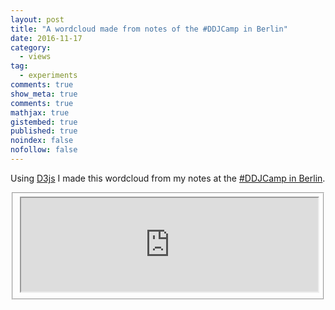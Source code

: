```yaml
---
layout: post
title: "A wordcloud made from notes of the #DDJCamp in Berlin"
date: 2016-11-17
category:
  - views
tag:
  - experiments
comments: true
show_meta: true
comments: true
mathjax: true
gistembed: true
published: true
noindex: false
nofollow: false
---
```


Using [D3js](https://d3js.org/) I made this wordcloud from my notes at the [#DDJCamp in Berlin](http://www.youthpress.org/call-participants-data-driven-journalism/).

<!--more-->
<fieldset>
<iframe src="https://damianobacci.github.io/images/wordcloud.svg" width="100%" height="auto">
  Your browser does not support iframes
</iframe>
</fieldset>
